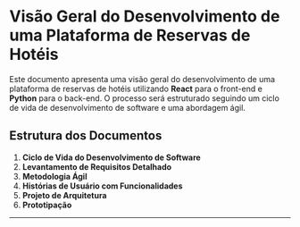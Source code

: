 # Visão Geral do Desenvolvimento de uma Plataforma de Reservas de Hotéis

Este documento apresenta uma visão geral do desenvolvimento de uma plataforma de reservas de hotéis utilizando **React** para o front-end e **Python** para o back-end. O processo será estruturado seguindo um ciclo de vida de desenvolvimento de software e uma abordagem ágil.

## Estrutura dos Documentos

1. **Ciclo de Vida do Desenvolvimento de Software**
2. **Levantamento de Requisitos Detalhado**
3. **Metodologia Ágil**
4. **Histórias de Usuário com Funcionalidades**
5. **Projeto de Arquitetura**
6. **Prototipação**

---
